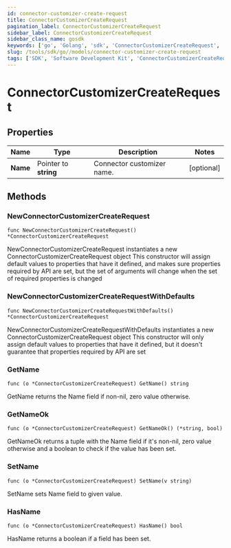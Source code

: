 ```yaml
---
id: connector-customizer-create-request
title: ConnectorCustomizerCreateRequest
pagination_label: ConnectorCustomizerCreateRequest
sidebar_label: ConnectorCustomizerCreateRequest
sidebar_class_name: gosdk
keywords: ['go', 'Golang', 'sdk', 'ConnectorCustomizerCreateRequest', 'ConnectorCustomizerCreateRequest'] 
slug: /tools/sdk/go//models/connector-customizer-create-request
tags: ['SDK', 'Software Development Kit', 'ConnectorCustomizerCreateRequest', 'ConnectorCustomizerCreateRequest']
---
```


# ConnectorCustomizerCreateRequest

## Properties

Name | Type | Description | Notes
------------ | ------------- | ------------- | -------------
**Name** | Pointer to **string** | Connector customizer name. | [optional] 

## Methods

### NewConnectorCustomizerCreateRequest

`func NewConnectorCustomizerCreateRequest() *ConnectorCustomizerCreateRequest`

NewConnectorCustomizerCreateRequest instantiates a new ConnectorCustomizerCreateRequest object
This constructor will assign default values to properties that have it defined,
and makes sure properties required by API are set, but the set of arguments
will change when the set of required properties is changed

### NewConnectorCustomizerCreateRequestWithDefaults

`func NewConnectorCustomizerCreateRequestWithDefaults() *ConnectorCustomizerCreateRequest`

NewConnectorCustomizerCreateRequestWithDefaults instantiates a new ConnectorCustomizerCreateRequest object
This constructor will only assign default values to properties that have it defined,
but it doesn't guarantee that properties required by API are set

### GetName

`func (o *ConnectorCustomizerCreateRequest) GetName() string`

GetName returns the Name field if non-nil, zero value otherwise.

### GetNameOk

`func (o *ConnectorCustomizerCreateRequest) GetNameOk() (*string, bool)`

GetNameOk returns a tuple with the Name field if it's non-nil, zero value otherwise
and a boolean to check if the value has been set.

### SetName

`func (o *ConnectorCustomizerCreateRequest) SetName(v string)`

SetName sets Name field to given value.

### HasName

`func (o *ConnectorCustomizerCreateRequest) HasName() bool`

HasName returns a boolean if a field has been set.


